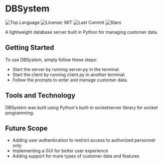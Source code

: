 # DBSystem
![Top Language](https://img.shields.io/github/languages/top/greeshmasunil10/DBSystem)
![License: MIT](https://img.shields.io/badge/License-MIT-yellow.svg)
![Last Commit](https://img.shields.io/github/last-commit/greeshmasunil10/DBSystem?style=plastic)
![Stars](https://img.shields.io/github/stars/greeshmasunil10/DBSystem?style=social)

A lightweight database server built in Python for managing customer data.

## Getting Started
To use DBSystem, simply follow these steps:

* Start the server by running server.py in the terminal.
* Start the client by running client.py in another terminal.
* Follow the prompts to enter and manage customer data.

## Tools and Technology
DBSystem was built using Python's built-in socketserver library for socket programming.

## Future Scope
* Adding user authentication to restrict access to authorized personnel only
* Implementing a GUI for better user experience
* Adding support for more types of customer data and features
